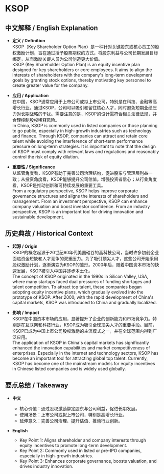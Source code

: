 # KSOP

## 中文解释 / English Explanation

* **定义 / Definition**  
  KSOP（Key Shareholder Option Plan）是一种针对关键股东或核心员工的股权激励计划，旨在通过授予股票期权的方式，将股东利益与公司长期发展目标绑定，从而激励关键人员为公司创造更大价值。  
  KSOP (Key Shareholder Option Plan) is an equity incentive plan designed for key shareholders or core employees. It aims to align the interests of shareholders with the company's long-term development goals by granting stock options, thereby motivating key personnel to create greater value for the company.

* **应用 / Application**  
  在中国，KSOP通常应用于上市公司或拟上市公司，特别是在科技、金融等高增长行业。通过KSOP，公司可以吸引和留住核心人才，同时避免短期业绩压力对长期战略的干扰。需要注意的是，KSOP的设计需符合相关法律法规，并合理控制股权稀释风险。  
  In China, KSOP is commonly used in listed companies or those planning to go public, especially in high-growth industries such as technology and finance. Through KSOP, companies can attract and retain core talent while avoiding the interference of short-term performance pressure on long-term strategies. It is important to note that the design of KSOP must comply with relevant laws and regulations and reasonably control the risk of equity dilution.

* **重要性 / Significance**  
  从监管角度看，KSOP有助于完善公司治理结构，促进股东与管理层利益一致；从投资角度看，KSOP能够提升公司估值，增强投资者信心；从行业角度看，KSOP是推动创新和可持续发展的重要工具。  
  From a regulatory perspective, KSOP helps improve corporate governance structures and aligns the interests of shareholders and management. From an investment perspective, KSOP can enhance company valuation and boost investor confidence. From an industry perspective, KSOP is an important tool for driving innovation and sustainable development.

## 历史典故 / Historical Context

* **起源 / Origin**  
  KSOP的概念起源于20世纪90年代美国硅谷的高科技公司，当时许多初创企业面临资金短缺和人才竞争的双重压力。为了吸引顶尖人才，这些公司开始采用股权激励计划，逐渐演变为KSOP的雏形。2000年后，随着中国资本市场的快速发展，KSOP被引入中国并逐步本土化。  
  The concept of KSOP originated in the 1990s in Silicon Valley, USA, where many startups faced dual pressures of funding shortages and talent competition. To attract top talent, these companies began adopting equity incentive plans, which gradually evolved into the prototype of KSOP. After 2000, with the rapid development of China's capital markets, KSOP was introduced to China and gradually localized.

* **影响 / Impact**  
  KSOP在中国资本市场的应用，显著提升了企业的创新能力和市场竞争力。特别是在互联网和科技行业，KSOP成为吸引全球顶尖人才的重要手段。目前，KSOP已成为中国上市公司股权激励的主流模式之一，并在全球范围内得到广泛应用。  
  The application of KSOP in China's capital markets has significantly enhanced the innovation capabilities and market competitiveness of enterprises. Especially in the internet and technology sectors, KSOP has become an important tool for attracting global top talent. Currently, KSOP has become one of the mainstream models for equity incentives in Chinese listed companies and is widely used globally.

## 要点总结 / Takeaway

* **中文**  
  - 核心价值：通过股权激励绑定股东与公司利益，促进长期发展。  
  - 使用场景：上市公司或拟上市公司，特别是高增长行业。  
  - 延伸意义：完善公司治理、提升估值、推动行业创新。

* **English**  
  - Key Point 1: Aligns shareholder and company interests through equity incentives to promote long-term development.  
  - Key Point 2: Commonly used in listed or pre-IPO companies, especially in high-growth industries.  
  - Key Point 3: Enhances corporate governance, boosts valuation, and drives industry innovation.